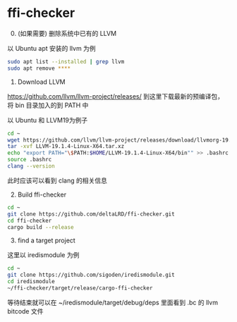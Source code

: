 # ffi-checker

0. (如果需要) 删除系统中已有的 LLVM

以 Ubuntu apt 安装的 llvm 为例
```bash
sudo apt list --installed | grep llvm
sudo apt remove ****
```

1. Download LLVM

https://github.com/llvm/llvm-project/releases/ 到这里下载最新的预编译包，
将 bin 目录加入的到 PATH 中

以 Ubuntu 和 LLVM19为例子

```bash
cd ~
wget https://github.com/llvm/llvm-project/releases/download/llvmorg-19.1.4/LLVM-19.1.4-Linux-X64.tar.xz
tar -xvf LLVM-19.1.4-Linux-X64.tar.xz
echo "export PATH="\$PATH:$HOME/LLVM-19.1.4-Linux-X64/bin"" >> .bashrc
source .bashrc
clang --version
```

此时应该可以看到 clang 的相关信息

2. Build ffi-checker
```bash
cd ~
git clone https://github.com/deltaLRD/ffi-checker.git
cd ffi-checker
cargo build --release
```

3. find a target project

这里以 iredismodule 为例

```bash
cd ~
git clone https://github.com/sigoden/iredismodule.git
cd iredismodule
~/ffi-checker/target/release/cargo-ffi-checker
```
等待结束就可以在 ~/iredismodule/target/debug/deps 里面看到 .bc 的 llvm bitcode 文件
